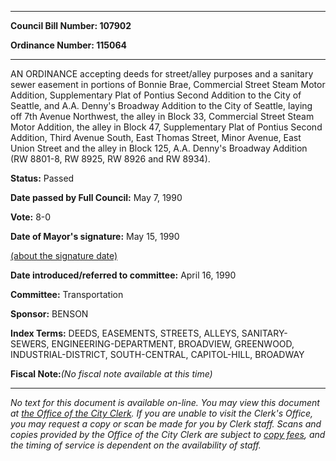

********

**Council Bill Number: 107902**
   
**Ordinance Number: 115064**
********

 AN ORDINANCE accepting deeds for street/alley purposes and a sanitary sewer easement in portions of Bonnie Brae, Commercial Street Steam Motor Addition, Supplementary Plat of Pontius Second Addition to the City of Seattle, and A.A. Denny's Broadway Addition to the City of Seattle, laying off 7th Avenue Northwest, the alley in Block 33, Commercial Street Steam Motor Addition, the alley in Block 47, Supplementary Plat of Pontius Second Addition, Third Avenue South, East Thomas Street, Minor Avenue, East Union Street and the alley in Block 125, A.A. Denny's Broadway Addition (RW 8801-8, RW 8925, RW 8926 and RW 8934).

**Status:** Passed
   
**Date passed by Full Council:** May 7, 1990
   
**Vote:** 8-0
   
**Date of Mayor's signature:** May 15, 1990
   
[(about the signature date)](/~public/approvaldate.htm)
   
   
   
**Date introduced/referred to committee:** April 16, 1990
   
**Committee:** Transportation
   
**Sponsor:** BENSON
   
   
**Index Terms:** DEEDS, EASEMENTS, STREETS, ALLEYS, SANITARY-SEWERS, ENGINEERING-DEPARTMENT, BROADVIEW, GREENWOOD, INDUSTRIAL-DISTRICT, SOUTH-CENTRAL, CAPITOL-HILL, BROADWAY

**Fiscal Note:**_(No fiscal note available at this time)_
********

_No text for this document is available on-line. You may view this document at [the Office of the City Clerk](http://www.seattle.gov/leg/clerk/contactUs.htm). If you are unable to visit the Clerk's Office, you may request a copy or scan be made for you by Clerk staff. Scans and copies provided by the Office of the City Clerk are subject to [copy fees](http://clerk.seattle.gov/~public/clerkfees.htm), and the timing of service is dependent on the availability of staff._


